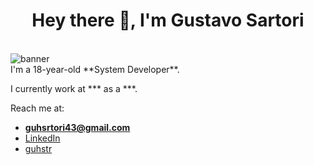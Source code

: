 <h1 align="center">Hey there 👋, I'm Gustavo Sartori</h1>

<br>

<img border="0" alt="banner" align="center" src="https://media.discordapp.net/attachments/1216534221384847410/1283806850244018283/c1d71f9551a30854b7df5399a2ec2ceb.gif?ex=6854284d&is=6852d6cd&hm=b8c83e33e6eda75a0e34a3ae2660e90e3691fa8154a20b8351bf3f3705bcfba6&=&width=846&height=366">

<br>
I'm a 18-year-old **System Developer**.

I currently work at *** as a ***.

Reach me at:
- **guhsrtori43@gmail.com**  
- [LinkedIn](https://www.linkedin.com/in/gustavo-sartori7/)
- [guhstr](https://discord.com/users/783550664918827028)
